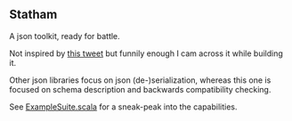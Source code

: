 ## Statham

A json toolkit, ready for battle.

Not inspired by [this tweet](https://x.com/supabase/status/1802725436675211526?t=7ynINgqIO8N0_VxHTE511Q&s=08) but funnily enough I cam across it while building it.

Other json libraries focus on json (de-)serialization, whereas this one is focused on schema description and backwards compatibility checking.

See [ExampleSuite.scala](https://github.com/xplosunn/statham/blob/main/src/test/scala/com/github/xplosunn/statham/ExampleSuite.scala) for a sneak-peak into the capabilities.